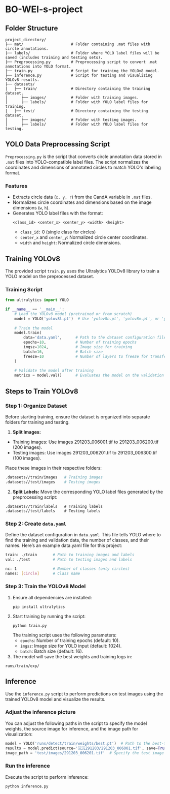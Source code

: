 # BO-WEI-s-project

## Folder Structure
```
project_directory/
├── mat/                     # Folder containing .mat files with circle annotations.
├── labels/                  # Folder where YOLO label files will be saved (includes training and testing sets).
├── Preprocessing.py         # Preprocessing script to convert .mat annotations into YOLO format.
├── train.py                 # Script for training the YOLOv8 model.
├── inference.py             # Script for testing and visualizing YOLOv8 results.
├── datasets/
|   ├── train/               # Directory containing the training dataset.
│      ├── images/           # Folder with training images.
│      ├── labels/           # Folder with YOLO label files for training.
|   ├── test/                # Directory containing the testing dataset.
│      ├── images/           # Folder with testing images.
│      ├── labels/           # Folder with YOLO label files for testing.
```


## YOLO Data Preprocessing Script
`Preprocessing.py` is the script that converts circle annotation data stored in `.mat` files into YOLO-compatible label files. The script normalizes the coordinates and dimensions of annotated circles to match YOLO's labeling format.

### Features
- Extracts circle data (`x, y, r`) from the CandA variable in `.mat` files.
- Normalizes circle coordinates and dimensions based on the image dimensions (`w`, `h`).
- Generates YOLO label files with the format:
  ```
  <class_id> <center_x> <center_y> <width> <height>
  ```
  - `class_id:` 0 (single class for circles)
  - `center_x` and `center_y`: Normalized circle center coordinates.
  - `width` and `height`: Normalized circle dimensions.

## Training YOLOv8
The provided script `train.py` uses the Ultralytics YOLOv8 library to train a YOLO model on the preprocessed dataset.

### Training Script
```python
from ultralytics import YOLO

if __name__ == '__main__':
    # Load the YOLOv8 model (pretrained or from scratch)
    model = YOLO('yolov8l.pt')  # Use 'yolov8n.pt', 'yolov8m.pt', or 'yolov8l.pt' based on requirements
    
    # Train the model
    model.train(
        data='data.yaml',      # Path to the dataset configuration file
        epochs=10,             # Number of training epochs
        imgsz=1024,            # Image size for training
        batch=16,              # Batch size
        freeze=10              # Number of layers to freeze for transfer learning
    )
    
    # Validate the model after training
    metrics = model.val()      # Evaluates the model on the validation set
```
## Steps to Train YOLOv8
### Step 1: Organize Dataset
Before starting training, ensure the dataset is organized into separate folders for training and testing.

1. **Split Images:**
  - Training images: Use images 291203_006001.tif to 291203_006200.tif (200 images).
  - Testing images: Use images 291203_006201.tif to 291203_006300.tif (100 images).
    
  Place these images in their respective folders:
  ```bash
  .datasets//train/images   # Training images
  .datasets//test/images    # Testing images
  ```
2. **Split Labels:** Move the corresponding YOLO label files generated by the preprocessing script:
  ```
  .datasets//train/labels   # Training labels
  .datasets//test/labels    # Testing labels
  ```
### Step 2: Create `data.yaml`
  Define the dataset configuration in `data.yaml`. This file tells YOLO where to find the training and validation data, the number of classes, and their names.
  Here’s an example data.yaml file for this project:
  ```bash
  train: ./train       # Path to training images and labels
  val: ./test          # Path to testing images and labels
  
  nc: 1                # Number of classes (only circles)
  names: [circle]      # Class name
  ```
### Step 3: Train the YOLOv8 Model
1. Ensure all dependencies are installed:
   ```
   pip install ultralytics
   ```
2. Start training by running the script:
   ```
   python train.py
   ```
    The training script uses the following parameters:
    - `epochs`: Number of training epochs (default: 10).
    - `imgsz`: Image size for YOLO input (default: 1024).
    - `batch`: Batch size (default: 16).
3. The model will save the best weights and training logs in:
  ```
  runs/train/exp/
  ```
## Inference
Use the `inference.py` script to perform predictions on test images using the trained YOLOv8 model and visualize the results.
### Adjust the inference picture
You can adjust the following paths in the script to specify the model weights, the source image for inference, and the image path for visualization:
```python
model = YOLO('runs/detect/train/weights/best.pt')  # Path to the best-trained weights
results = model.predict(source='沉沉291203/291203_006001.tif', save=True)  # Inference and save predictions
image_path = 'test/images/291203_006201.tif'  # Specify the test image path
```
### Run the inference
Execute the script to perform inference:
``` bash
python inference.py
```

